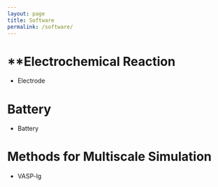 ```yaml
---
layout: page
title: Software
permalink: /software/
---
```


# **Electrochemical Reaction
- Electrode

# **Battery**
- Battery

# **Methods for Multiscale Simulation**
- VASP-lg

